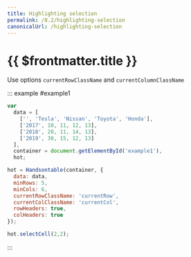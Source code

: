 ```yaml
---
title: Highlighting selection
permalink: /8.2/highlighting-selection
canonicalUrl: /highlighting-selection
---
```


# {{ $frontmatter.title }}

Use options `currentRowClassName` and `currentColumnClassName`

::: example #example1
```js
var
  data = [
    ['', 'Tesla', 'Nissan', 'Toyota', 'Honda'],
    ['2017', 10, 11, 12, 13],
    ['2018', 20, 11, 14, 13],
    ['2019', 30, 15, 12, 13]
  ],
  container = document.getElementById('example1'),
  hot;

hot = Handsontable(container, {
  data: data,
  minRows: 5,
  minCols: 6,
  currentRowClassName: 'currentRow',
  currentColClassName: 'currentCol',
  rowHeaders: true,
  colHeaders: true
});

hot.selectCell(2,2);
```
:::
